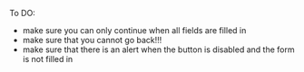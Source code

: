 To DO:

- make sure you can only continue when all fields are filled in
- make sure that you cannot go back!!!
- make sure that there is an alert when the button is disabled and the form is not filled in
